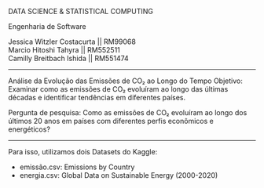 DATA SCIENCE & STATISTICAL COMPUTING

Engenharia de Software

Jessica Witzler Costacurta || RM99068 <br>
Marcio Hitoshi Tahyra      || RM552511 <br>
Camilly Breitbach Ishida   || RM551474

--------------------------------------------------------------------------------------------------------------------------------------------------
Análise da Evolução das Emissões de CO₂ ao Longo do Tempo
Objetivo: Examinar como as emissões de CO₂ evoluíram ao longo das últimas décadas e identificar tendências em diferentes países.

Pergunta de pesquisa: Como as emissões de CO₂ evoluíram ao longo dos últimos 20 anos em países com diferentes perfis econômicos e energéticos?

---------------------------------------------------------------------------------------------------------------------------------------------------

Para isso, utilizamos dois Datasets do Kaggle:

- emissão.csv: Emissions by Country
- energia.csv: Global Data on Sustainable Energy (2000-2020)

